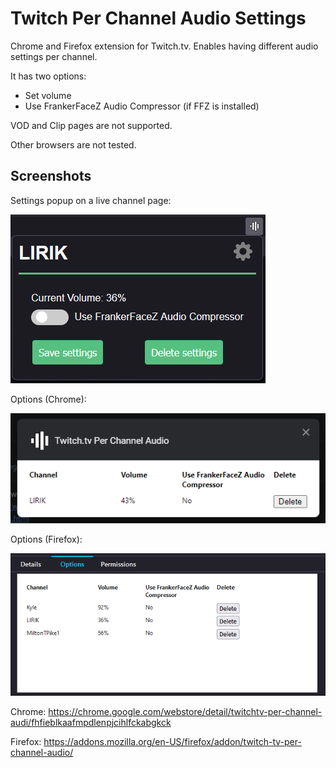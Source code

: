 # Twitch Per Channel Audio Settings

Chrome and Firefox extension for Twitch.tv. Enables having different audio settings per channel.

It has two options:

- Set volume
- Use FrankerFaceZ Audio Compressor (if FFZ is installed)

VOD and Clip pages are not supported.

Other browsers are not tested.

## Screenshots

Settings popup on a live channel page:

![Popup](screenshots/popup.png)

Options (Chrome):

![Options-Chrome](screenshots/options-chrome.png)

Options (Firefox):

![Options-Firefox](screenshots/options-firefox.png)

Chrome: https://chrome.google.com/webstore/detail/twitchtv-per-channel-audi/fhfieblkaafmpdlenpjcihlfckabgkck

Firefox: https://addons.mozilla.org/en-US/firefox/addon/twitch-tv-per-channel-audio/
